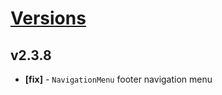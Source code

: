 # [Versions](https://github.com/Tracktor/design-system/releases)

## v2.3.8
- **[fix]** - `NavigationMenu` footer navigation menu
